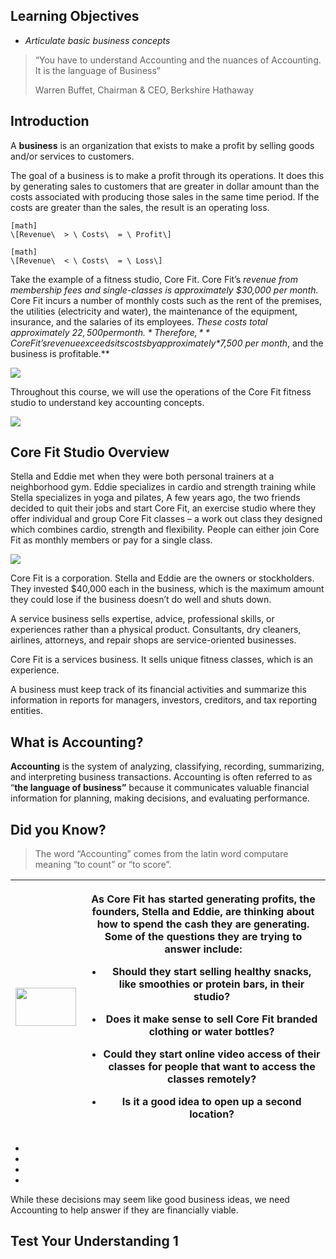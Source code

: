 ## Learning Objectives

  - *Articulate basic business concepts*

> “You have to understand Accounting and the nuances of Accounting. It is the language of Business”
> 
> Warren Buffet, Chairman & CEO, Berkshire Hathaway

## Introduction

A **business** is an organization that exists to make a profit by selling goods and/or services to customers.

The goal of a business is to make a profit through its operations. It does this by generating sales to customers that are greater in dollar amount than the costs associated with producing those sales in the same time period. If the costs are greater than the sales, the result is an operating loss.


```
[math]
\[Revenue\  > \ Costs\  = \ Profit\]
```


```
[math]
\[Revenue\  < \ Costs\  = \ Loss\]
```

Take the example of a fitness studio, Core Fit. Core Fit’s *revenue from membership fees and single-classes is approximately $30,000 per month.* Core Fit incurs a number of monthly costs such as the rent of the premises, the utilities (electricity and water), the maintenance of the equipment, insurance, and the salaries of its employees. *These costs total approximately $22,500 per month.* Therefore, **Core Fit’s revenue exceeds its costs by approximately *$7,500 per month*, and the business is profitable.**

![](./Chapter_1_Introduction_to_business_and_accounting_concepts/media/01_BusinessConcepts/image1.png)

Throughout this course, we will use the operations of the Core Fit fitness studio to understand key accounting concepts.

![](./Chapter_1_Introduction_to_business_and_accounting_concepts/media/01_BusinessConcepts/image2.png)

## Core Fit Studio Overview

Stella and Eddie met when they were both personal trainers at a neighborhood gym. Eddie specializes in cardio and strength training while Stella specializes in yoga and pilates, A few years ago, the two friends decided to quit their jobs and start Core Fit, an exercise studio where they offer individual and group Core Fit classes – a work out class they designed which combines cardio, strength and flexibility. People can either join Core Fit as monthly members or pay for a single class.

![](./Chapter_1_Introduction_to_business_and_accounting_concepts/media/01_BusinessConcepts/image3.png)

Core Fit is a corporation. Stella and Eddie are the owners or stockholders. They invested $40,000 each in the business, which is the maximum amount they could lose if the business doesn’t do well and shuts down.

A service business sells expertise, advice, professional skills, or experiences rather than a physical product. Consultants, dry cleaners, airlines, attorneys, and repair shops are service-oriented businesses.

Core Fit is a services business. It sells unique fitness classes, which is an experience.

A business must keep track of its financial activities and summarize this information in reports for managers, investors, creditors, and tax reporting entities.

## What is Accounting?

**Accounting** is the system of analyzing, classifying, recording, summarizing, and interpreting business transactions. Accounting is often referred to as “**the language of business”** because it communicates valuable financial information for planning, making decisions, and evaluating performance.

## Did you Know?

> The word “Accounting” comes from the latin word computare meaning “to count” or “to score”.

<table>
<thead>
<tr class="header">
<th><img src="./Chapter_1_Introduction_to_business_and_accounting_concepts/media/01_BusinessConcepts/image2.png" width="97" height="61" /></th>
<th><p>As Core Fit has started generating profits, the founders, Stella and Eddie, are thinking about how to spend the cash they are generating. Some of the questions they are trying to answer include:</p>
<ul>
<li><p>Should they start selling healthy snacks, like smoothies or protein bars, in their studio?</p></li>
<li><p>Does it make sense to sell Core Fit branded clothing or water bottles?</p></li>
<li><p>Could they start online video access of their classes for people that want to access the classes remotely?</p></li>
<li><p>Is it a good idea to open up a second location?</p></li>
</ul></th>
</tr>
</thead>
<tbody>
</tbody>
</table>

  - 
  - 
  - 
  - 
While these decisions may seem like good business ideas, we need Accounting to help answer if they are financially viable.

## Test Your Understanding 1

